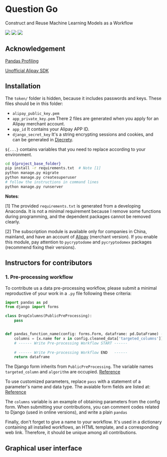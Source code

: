 # Question Go
 Construct and Reuse Machine Learning Models as a Workflow

![](https://img.shields.io/badge/dependencies-Python%203.8-blue)
![](https://img.shields.io/badge/dependencies-Django%203.2-green)
![](https://img.shields.io/badge/tests-Chrome%2091%20%E2%9C%94-brightgreen)

## Acknowledgement

[Pandas Profiling](https://github.com/pandas-profiling/pandas-profiling)

[Unofficial Alipay SDK](https://github.com/fzlee/alipay)

## Installation

The `token/` folder is hidden, because it includes passwords and keys. These files should be in this folder:
- `alipay_public_key.pem`
- `app_private_key.pem` There 2 files are generated when you apply for an Alipay merchant account.
- `app_id` It contains your Alipay APP ID.
- `django_secret_key` It's a string encrypting sessions and cookies, and can be generated in [Djecrety](https://djecrety.ir/).

`${...}` contains variables that you need to replace according to your 
environment.

```bash
cd ${project_base_folder}
pip install -r requirements.txt  # Note [1]
python manage.py migrate
python manage.py createsuperuser
# follow the instructions in command lines
python manage.py runserver
```

**Notes**:

[1] The provided `requirements.txt` is generated from a developing Anaconda.
It is not a minimal requirement because I remove some functions during 
programming, and the dependent packages cannot be removed clearly.

[2] The subscription module is available only for companies in China, mainland,
and have an account of [Alipay](https://b.alipay.com/index2.htm) (merchant 
version). If you enable this module, pay attention to `pycryptodome` and 
`pycryptodomex` packages (recommend fixing their versions).

## Instructors for contributors

### 1. Pre-processing workflow

To contribute us a data pre-processing workflow, please submit a minimal 
reproductive of your work in a `.py` file following these criteria:

```python
import pandas as pd
from django import forms

class DropColumns(PublicPreProcessing):
    pass


def pandas_function_name(config: forms.Form, dataframe: pd.DataFrame) -> pd.DataFrame:
    columns = [x.name for x in config.cleaned_data['targeted_columns']]
    # ------ Write Pre-processing Workflow START ------
    
    # ------ Write Pre-processing Workflow END   ------
    return dataframe
```

The Django form inherits from `PublicPreProcessing`. The variable names 
`targeted_column` and `algorithm` are occupied.
[Reference](https://github.com/Clixove/Question-Go/blob/fca897dd0b4107a41a71151c4086205a520ac422/pre_cross_sectional/views.py#L258)

To use customized parameters, replace `pass` with a statement of a parameter's
name and data type. The avaiable form fields are listed at: 
[Reference](https://docs.djangoproject.com/en/3.2/ref/forms/fields/) 

The `columns` variable is an example of obtaining parameters from the config 
form. When submitting your contributions, you can comment codes related to 
Django (used in online versions), and write a plain `pandas`

Finally, don't forget to give a name to your workflow. It's used in a 
dictionary  containing all installed workflows, an HTML template, and 
a corresponding web link. Therefore, it should be unique among all 
contributions.

## Graphical user interface
